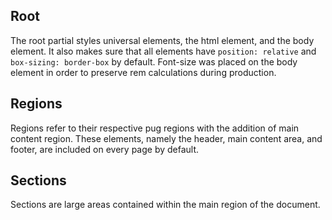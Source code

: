 ## Root

The root partial styles universal elements, the html element, and the body element. It also makes sure that all elements have `position: relative` and `box-sizing: border-box` by default. Font-size was placed on the body element in order to preserve rem calculations during production.

## Regions

Regions refer to their respective pug regions with the addition of main content region. These elements, namely the header, main content area, and footer, are included on every page by default.

## Sections

Sections are large areas contained within the main region of the document.
